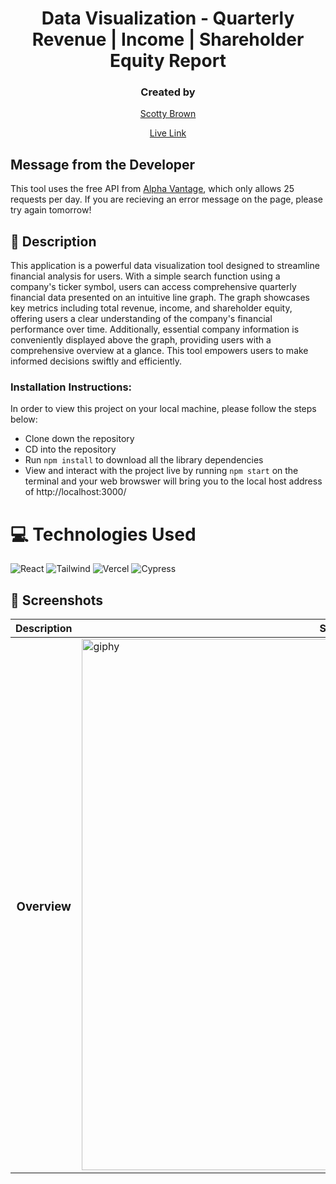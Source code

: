 <div align="center">

# Data Visualization - Quarterly Revenue | Income | Shareholder Equity Report
### Created by 
[Scotty Brown](https://github.com/scotty-brown)

  
[Live Link](https://data-visualization-fpp-thc.vercel.app/)
</div>

## Message from the Developer
This tool uses the free API from [Alpha Vantage](https://www.alphavantage.co/documentation/), which only allows 25 requests per day. If you are recieving an error message on the page, please try again tomorrow!

## 📝 Description
This application is a powerful data visualization tool designed to streamline financial analysis for users. With a simple search function using a company's ticker symbol, users can access comprehensive quarterly financial data presented on an intuitive line graph. The graph showcases key metrics including total revenue, income, and shareholder equity, offering users a clear understanding of the company's financial performance over time. Additionally, essential company information is conveniently displayed above the graph, providing users with a comprehensive overview at a glance. This tool empowers users to make informed decisions swiftly and efficiently.

### Installation Instructions:
[//]: <> (What steps does a person have to take to get your app cloned down and running?)
In order to view this project on your local machine, please follow the steps below:
- Clone down the repository
- CD into the repository
- Run ```npm install``` to download all the library dependencies
- View and interact with the project live by running ```npm start``` on the terminal and your web browswer will bring you to the local host address of http://localhost:3000/ 

# 💻 Technologies Used
  
![React](https://img.shields.io/badge/-ReactJs-61DAFB?logo=react&logoColor=white&style=for-the-badge)
![Tailwind](https://img.shields.io/badge/Tailwind_CSS-38B2AC?style=for-the-badge&logo=tailwind-css&logoColor=white)
![Vercel](https://img.shields.io/badge/Vercel-000000?style=for-the-badge&logo=vercel&logoColor=white)
![Cypress](https://img.shields.io/badge/Cypress-17202C?style=for-the-badge&logo=cypress&logoColor=white)

## 📸 Screenshots
  
  | Description | Screenshot |
  |------------ | -----------|
  | <h3 align="center">Overview | <img width="850" alt="giphy" src="https://media.giphy.com/media/v1.Y2lkPTc5MGI3NjExYmczZXAyMTI0ZmJ3OGxraGI2eHNvb2I3Z243cXU5Zm0wNnE3MjduciZlcD12MV9pbnRlcm5hbF9naWZfYnlfaWQmY3Q9Zw/vEnhH32qufmum0redE/giphy.gif">


